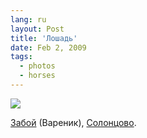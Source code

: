 ```yaml
---
lang: ru
layout: Post
title: 'Лошадь'
date: Feb 2, 2009
tags:
  - photos
  - horses
---
```


![](photo://2009-01-07_5D_1409_Artem_Sapegin)

[Забой](http://solontsovo-horse.ru/horses/zaboy.html "Конь Забой") (Вареник), [Солонцово](http://morning.photos/travel/solontsovo "Фотографии из Солонцово").
